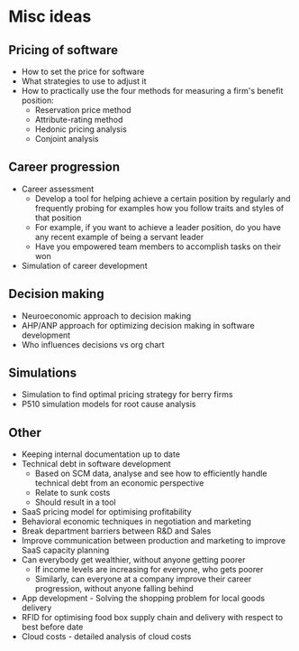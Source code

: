 # Misc ideas

## Pricing of software

* How to set the price for software
* What strategies to use to adjust it
* How to practically use the four methods for measuring a firm's benefit position:
    * Reservation price method
    * Attribute-rating method
    * Hedonic pricing analysis
    * Conjoint analysis

## Career progression

* Career assessment
    * Develop a tool for helping achieve a certain position by regularly and frequently probing for examples how you follow traits and styles of that position
    * For example, if you want to achieve a leader position, do you have any recent example of being a servant leader
    * Have you empowered team members to accomplish tasks on their won
* Simulation of career development

## Decision making

* Neuroeconomic approach to decision making
* AHP/ANP approach for optimizing decision making in software development
* Who influences decisions vs org chart

## Simulations

* Simulation to find optimal pricing strategy for berry firms
* P510 simulation models for root cause analysis

## Other

* Keeping internal documentation up to date
* Technical debt in software development
    * Based on SCM data, analyse and see how to efficiently handle technical debt from an economic perspective
    * Relate to sunk costs
    * Should result in a tool
* SaaS pricing model for optimising profitability
* Behavioral economic techniques in negotiation and marketing
* Break department barriers between R&D and Sales
* Improve communication between production and marketing to improve SaaS capacity planning
* Can everybody get wealthier, without anyone getting poorer
    * If income levels are increasing for everyone, who gets poorer
    * Similarly, can everyone at a company improve their career progression, without anyone falling behind
* App development - Solving the shopping problem for local goods delivery
* RFID for optimising food box supply chain and delivery with respect to best before date
* Cloud costs - detailed analysis of cloud costs
